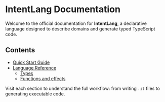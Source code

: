 # IntentLang Documentation

Welcome to the official documentation for **IntentLang**, a declarative language designed to describe domains and generate typed TypeScript code.

## Contents

- [Quick Start Guide](guide/quickstart.md)
- [Language Reference](reference/syntax.md)
  - [Types](reference/types.md)
  - [Functions and effects](reference/functions.md)

Visit each section to understand the full workflow: from writing `.il` files to generating executable code.
